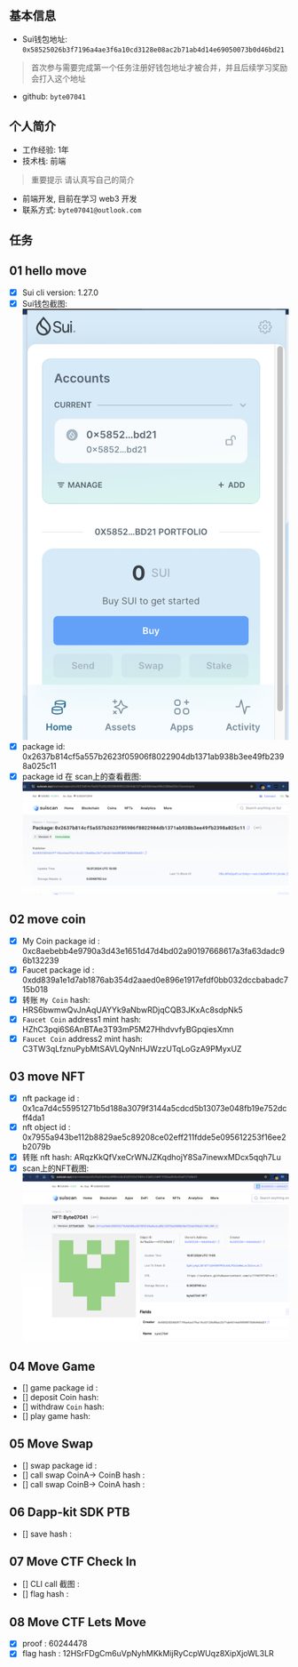 ## 基本信息
- Sui钱包地址: `0x58525026b3f7196a4ae3f6a10cd3128e08ac2b71ab4d14e69050073b0d46bd21`
> 首次参与需要完成第一个任务注册好钱包地址才被合并，并且后续学习奖励会打入这个地址
- github: `byte07041`

## 个人简介
- 工作经验: 1年
- 技术栈: 前端
> 重要提示 请认真写自己的简介
- 前端开发, 目前在学习 web3 开发
- 联系方式: `byte07041@outlook.com`

## 任务

##   01 hello move  
- [x] Sui cli version: 1.27.0
- [x] Sui钱包截图: ![Sui钱包截图](./images/sui.png)
- [x] package id: 0x2637b814cf5a557b2623f05906f8022904db1371ab938b3ee49fb2398a025c11
- [x] package id 在 scan上的查看截图:![Scan截图](./images/sui-scan.png)

##   02 move coin
- [x] My Coin package id : 0xc8aebebb4e9790a3d43e1651d47d4bd02a90197668617a3fa63dadc96b132239
- [x] Faucet package id : 0xdd839a1e1d7ab1876ab354d2aaed0e896e1917efdf0bb032dccbabadc715b018
- [x] 转账 `My Coin` hash: HRS6bwmwQvJnAqUAYYk9aNbwRDjqCQB3JKxAc8sdpNk5
- [x] `Faucet Coin` address1 mint hash: HZhC3pqi6S6AnBTAe3T93mP5M27HhdvvfyBGpqiesXmn
- [x] `Faucet Coin` address2 mint hash: C3TW3qLfznuPybMtSAVLQyNnHJWzzUTqLoGzA9PMyxUZ

##   03 move NFT
- [x] nft package id : 0x1ca7d4c55951271b5d188a3079f3144a5cdcd5b13073e048fb19e752dcff4da1
- [x] nft object id : 0x7955a943be112b8829ae5c89208ce02eff211fdde5e095612253f16ee2b2079b
- [x] 转账 nft  hash: ARqzKkQfVxeCrWNJZKqdhojY8Sa7inewxMDcx5qqh7Lu
- [x] scan上的NFT截图: ![Scan截图](./images/task3.png)

##   04 Move Game
- [] game package id :
- [] deposit Coin hash:
- [] withdraw `Coin` hash:
- [] play game hash:

##   05 Move Swap
- [] swap package id :
- [] call swap CoinA-> CoinB  hash :
- [] call swap CoinB-> CoinA  hash :

##   06 Dapp-kit SDK PTB
- [] save hash :

##   07 Move CTF Check In
- [] CLI call 截图 : 
- [] flag hash : 

##   08 Move CTF Lets Move
- [x] proof : 60244478
- [x] flag hash : 12HSrFDgCm6uVpNyhMKkMijRyCcpWUqz8XipXjoWL3LR

